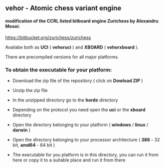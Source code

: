 vehor - Atomic chess variant engine
----------------------------------------

#### modification of the CCRL listed bitboard engine Zurichess by Alexandru Mosoi:  
https://bitbucket.org/zurichess/zurichess

Availabe both as **UCI** ( **vehoruci** ) and **XBOARD** ( **vehorxboard** ).

There are precompiled versions for all major platforms.

### To obtain the executable for your platform:

  * Download the zip file of the repository ( click on **Dowload ZIP** )

  * Unzip the zip file

  * In the unzipped directory go to the **horde** directory

  * Depending on the protocol you need open the **uci** or the **xboard** directory

  * Open the directory belonging to your platform ( **windows** / **linux** / **darwin** )

  * Open the directory belonging to your processor architecture ( **386** - 32 bit, **amd64** - 64 bit )

  * The executable for you platform is in this directory, you can run it from here or copy it to a suitable place and run it from there